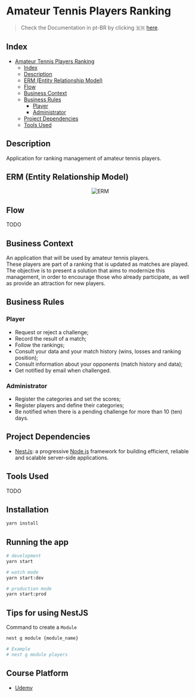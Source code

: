 # Amateur Tennis Players Ranking
> Check the Documentation in pt-BR by clicking 🇧🇷 [here](https://github.com/padupe/amateur-tennis-players-rkg-nestjs/blob/main/docs/README-pt-BR.md 'here').

## Index
<!--ts-->
* [Amateur Tennis Players Ranking](#amateur-tennis-players-ranking)
    * [Index](#index)
    * [Description](#description)
    * [ERM (Entity Relationship Model)](#erm-entity-relationship-model)
    * [Flow](#flow)
    * [Business Context](#business-context)
    * [Business Rules](#business-rules)
        * [Player](#player)
        * [Administrator](#administrator)
    * [Project Dependencies](#project-dependencies)
    * [Tools Used](#tools-used)
<!--te-->

## Description
Application for ranking management of amateur tennis players.

## ERM (Entity Relationship Model)
<div align="center">
    <img align="center" alt="ERM" src="">
</div>

## Flow
TODO

## Business Context
An application that will be used by amateur tennis players.<br>
These players are part of a ranking that is updated as matches are played.<br>
The objective is to present a solution that aims to modernize this management, in order to encourage those who already participate, as well as provide an attraction for new players.<br>

##  Business Rules

### Player
- Request or reject a challenge;
- Record the result of a match;
- Follow the rankings;
- Consult your data and your match history (wins, losses and ranking position);
- Consult information about your opponents (match history and data);
- Get notified by email when challenged.

### Administrator
- Register the categories and set the scores;
- Register players and define their categories;
- Be notified when there is a pending challenge for more than 10 (ten) days.

## Project Dependencies
- [NestJs](https://nestjs.com/): a progressive [Node.js](https://nodejs.org/en/) framework for building efficient, reliable and scalable server-side applications.

## Tools Used
TODO

## Installation

```bash
yarn install
```

## Running the app

```bash
# development
yarn start

# watch mode
yarn start:dev

# production mode
yarn start:prod
```

## Tips for using NestJS
Command to create a `Module`
```bash
nest g module {module_name}

# Example
# nest g module players
```

## Course Platform
- [Udemy](https://www.udemy.com/)